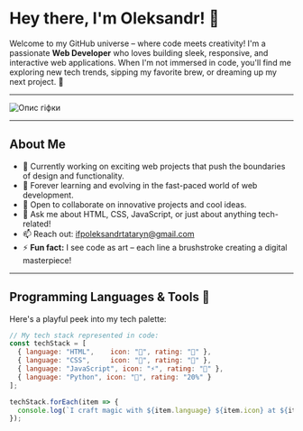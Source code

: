 # Hey there, I'm Oleksandr! 👋

Welcome to my GitHub universe – where code meets creativity! I'm a passionate **Web Developer** who loves building sleek, responsive, and interactive web applications. When I'm not immersed in code, you'll find me exploring new tech trends, sipping my favorite brew, or dreaming up my next project. 🚀

---

![Опис гіфки](https://media4.giphy.com/media/v1.Y2lkPTc5MGI3NjExZG5zcG1oaXN3enJiMGczZWthZDVxeHZ2cmp5NmM5MTkyenQyNXdkNCZlcD12MV9pbnRlcm5hbF9naWZfYnlfaWQmY3Q9Zw/8HIE9TTOTYbwLYyCeF/giphy.gif)

---

## About Me

- 🔭 Currently working on exciting web projects that push the boundaries of design and functionality.
- 🌱 Forever learning and evolving in the fast-paced world of web development.
- 👯 Open to collaborate on innovative projects and cool ideas.
- 💬 Ask me about HTML, CSS, JavaScript, or just about anything tech-related!
- 📫 Reach out: [ifpoleksandrtataryn@gmail.com](mailto:ifpoleksandrtataryn@gmail.com)
- ⚡ **Fun fact:** I see code as art – each line a brushstroke creating a digital masterpiece!

---

## Programming Languages & Tools 🎨

Here's a playful peek into my tech palette:

```javascript
// My tech stack represented in code:
const techStack = [
  { language: "HTML",    icon: "📄", rating: "💯" },
  { language: "CSS",     icon: "🎨", rating: "💯" },
  { language: "JavaScript", icon: "⚡", rating: "💯" },
  { language: "Python", icon: "🔧", rating: "20%" }
];

techStack.forEach(item => {
  console.log(`I craft magic with ${item.language} ${item.icon} at ${item.rating} proficiency!`);
});
